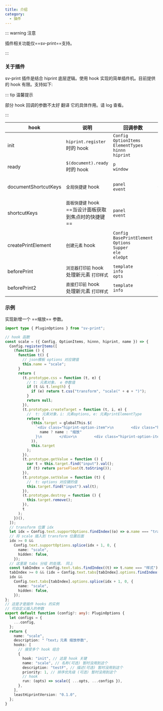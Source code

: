 ```yaml
---
title: 介绍
category:
  - 插件
---
```


::: warning 注意

插件相关功能仅==sv-print==支持。

:::

### 关于插件

sv-print 插件是结合 hiprint 底层逻辑。使用 hook 实现的简单插件机。目前提供的 hook 有限。支持如下:

::: tip 温馨提示

部分 hook 回调的参数不太好 翻译 它的具体作用。请 log 查看。

:::

| hook                 | 说明                                                    | 回调参数                                                                               | 备注                                          |
| -------------------- | ------------------------------------------------------- | -------------------------------------------------------------------------------------- | --------------------------------------------- |
| init                 | `hiprint.register` 时的 hook                            | `Config`<br/>`OptionItems`<br/>`ElementTypes`<br/>`hinnn`<br/>`hiprint`                | 可实现自定义参数                              |
| ready                | `$(document).ready` 时的 hook                           | `p`<br/>`window`<br/>                                                                  | `ready` 时处理                                |
| documentShortcutKeys | `全局快捷键` hook                                       | `panel`<br/>`event`<br/>                                                               | 自定义全局快捷键<br/> 如:`Ctrl + 1`           |
| shortcutKeys         | `面板快捷键` hook<br>==当设计面板获取到焦点时的快捷键== | `panel`<br/>`event`<br/>                                                               | 如:`Ctrl + B` 将选中元素 字体加粗             |
| createPrintElement   | `创建元素` hook                                         | `Config`<br/>`BasePrintElement`<br/>`Options`<br/>`Supper`<br/>`ele`<br/>`eleOpt`<br/> | 配合`init、beforePrint`等 hook 自定义新的元素 |
| beforePrint          | `浏览器打印前` hook<br> 处理新元素 `打印样式`           | `template`<br/>`info`<br/>`opts`<br/>                                                  | ==返回该 3 个参数==                           |
| beforePrint2         | `直接打印前` hook<br/> 处理新元素 `打印样式`            | `template`<br/>`info`<br/>                                                             | ==返回该 2 个参数==                           |

### 示例

实现新增一个 ==缩放== 参数。

```ts
import type { PluginOptions } from "sv-print";

// hook 函数
const scale = ({ Config, OptionItems, hinnn, hiprint, name }) => {
  Config.registerItems([
    (function () {
      function t() {
        // json模板 options 对应键值
        this.name = "scale";
      }
      return (
        (t.prototype.css = function (t, e) {
          // t: 元素对象， e 参数值
          if (t && t.length) {
            if (e) return t.css("transform", "scale(" + e + ")");
          }
          return null;
        }),
        (t.prototype.createTarget = function (t, i, e) {
          //  t: 元素对象，i: 元素options, e: 元素printElementType
          return (
            (this.target = globalThis.$(
              `<div class="hiprint-option-item">\n        <div class="hiprint-option-item-label">\n        ${
                name ? name : "缩放"
              }\n        </div>\n        <div class="hiprint-option-item-field">\n        <input type="number" class="auto-submit"/>\n        </div>\n    </div>`
            )),
            this.target
          );
        }),
        (t.prototype.getValue = function () {
          var t = this.target.find("input").val();
          if (t) return parseFloat(t.toString());
        }),
        (t.prototype.setValue = function (t) {
          //  t: options 对应键的值
          this.target.find("input").val(t);
        }),
        (t.prototype.destroy = function () {
          this.target.remove();
        }),
        t
      );
    })(),
  ]);
  // transform 位置 idx
  let idx = Config.text.supportOptions.findIndex((o) => o.name === "transform");
  // 将 scale 插入到 transform 位置后面
  idx >= 0 &&
    Config.text.supportOptions.splice(idx + 1, 0, {
      name: "scale",
      hidden: false,
    });
  // 这里是 tabs 分组 的处理。 同上
  const tabIndex = Config.text.tabs.findIndex((t) => t.name === "样式");
  tabIndex >= 0 && (idx = Config.text.tabs[tabIndex].options.findIndex((o) => o.name === "transform"));
  idx &&
    Config.text.tabs[tabIndex].options.splice(idx + 1, 0, {
      name: "scale",
      hidden: false,
    });
};
// 这是才是插件 hooks 的实例
// 可自定义插入的参数
export default function (config?: any): PluginOptions {
  let configs = {
    ...config,
  };
  return {
    name: "scale",
    description: "「text」元素 缩放参数",
    hooks: [
      // 接受多个 hook 组合
      {
        hook: "init", // 这是 hook 关键
        name: "scale", // 名称(可选) 暂时没用到这个
        description: "testF", // 描述(可选) 暂时没用到这个
        priority: 1, // 排序优先级 (可选) 暂时没用到这个
        // hook
        run: (opts) => scale({ ...opts, ...configs }),
      },
    ],
    leastHiprintVersion: "0.1.0",
  };
}
```

